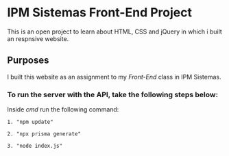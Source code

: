 # IPM Sistemas Front-End Project
This is an open project to learn about HTML, CSS and jQuery in which i built an respnsive website.
## Purposes
I built this website as an assignment to my *Front-End* class in IPM Sistemas.
### To run the server with the API, take the following steps below:
Inside *cmd* run the following command:
```
1. "npm update" 
```
```
2. "npx prisma generate"
```
```
3. "node index.js"
```
